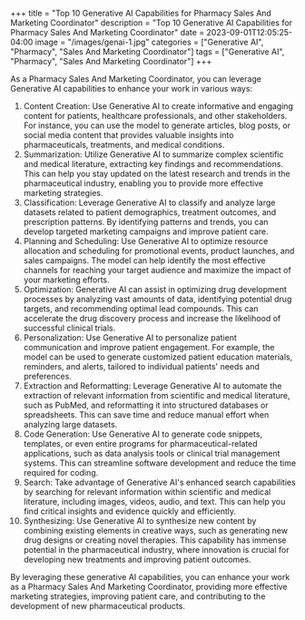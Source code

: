 +++
title = "Top 10 Generative AI Capabilities for Pharmacy Sales And Marketing Coordinator"
description = "Top 10 Generative AI Capabilities for Pharmacy Sales And Marketing Coordinator"
date = 2023-09-01T12:05:25-04:00
image = "/images/genai-1.jpg"
categories = ["Generative AI", "Pharmacy", "Sales And Marketing Coordinator"]
tags = ["Generative AI", "Pharmacy", "Sales And Marketing Coordinator"]
+++

As a Pharmacy Sales And Marketing Coordinator, you can leverage Generative AI capabilities to enhance your work in various ways:

1. Content Creation: Use Generative AI to create informative and engaging content for patients, healthcare professionals, and other stakeholders. For instance, you can use the model to generate articles, blog posts, or social media content that provides valuable insights into pharmaceuticals, treatments, and medical conditions.
2. Summarization: Utilize Generative AI to summarize complex scientific and medical literature, extracting key findings and recommendations. This can help you stay updated on the latest research and trends in the pharmaceutical industry, enabling you to provide more effective marketing strategies.
3. Classification: Leverage Generative AI to classify and analyze large datasets related to patient demographics, treatment outcomes, and prescription patterns. By identifying patterns and trends, you can develop targeted marketing campaigns and improve patient care.
4. Planning and Scheduling: Use Generative AI to optimize resource allocation and scheduling for promotional events, product launches, and sales campaigns. The model can help identify the most effective channels for reaching your target audience and maximize the impact of your marketing efforts.
5. Optimization: Generative AI can assist in optimizing drug development processes by analyzing vast amounts of data, identifying potential drug targets, and recommending optimal lead compounds. This can accelerate the drug discovery process and increase the likelihood of successful clinical trials.
6. Personalization: Use Generative AI to personalize patient communication and improve patient engagement. For example, the model can be used to generate customized patient education materials, reminders, and alerts, tailored to individual patients' needs and preferences.
7. Extraction and Reformatting: Leverage Generative AI to automate the extraction of relevant information from scientific and medical literature, such as PubMed, and reformatting it into structured databases or spreadsheets. This can save time and reduce manual effort when analyzing large datasets.
8. Code Generation: Use Generative AI to generate code snippets, templates, or even entire programs for pharmaceutical-related applications, such as data analysis tools or clinical trial management systems. This can streamline software development and reduce the time required for coding.
9. Search: Take advantage of Generative AI's enhanced search capabilities by searching for relevant information within scientific and medical literature, including images, videos, audio, and text. This can help you find critical insights and evidence quickly and efficiently.
10. Synthesizing: Use Generative AI to synthesize new content by combining existing elements in creative ways, such as generating new drug designs or creating novel therapies. This capability has immense potential in the pharmaceutical industry, where innovation is crucial for developing new treatments and improving patient outcomes.

By leveraging these generative AI capabilities, you can enhance your work as a Pharmacy Sales And Marketing Coordinator, providing more effective marketing strategies, improving patient care, and contributing to the development of new pharmaceutical products.